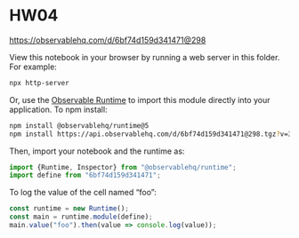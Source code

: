 # HW04

https://observablehq.com/d/6bf74d159d341471@298

View this notebook in your browser by running a web server in this folder. For
example:

~~~sh
npx http-server
~~~

Or, use the [Observable Runtime](https://github.com/observablehq/runtime) to
import this module directly into your application. To npm install:

~~~sh
npm install @observablehq/runtime@5
npm install https://api.observablehq.com/d/6bf74d159d341471@298.tgz?v=3
~~~

Then, import your notebook and the runtime as:

~~~js
import {Runtime, Inspector} from "@observablehq/runtime";
import define from "6bf74d159d341471";
~~~

To log the value of the cell named “foo”:

~~~js
const runtime = new Runtime();
const main = runtime.module(define);
main.value("foo").then(value => console.log(value));
~~~
